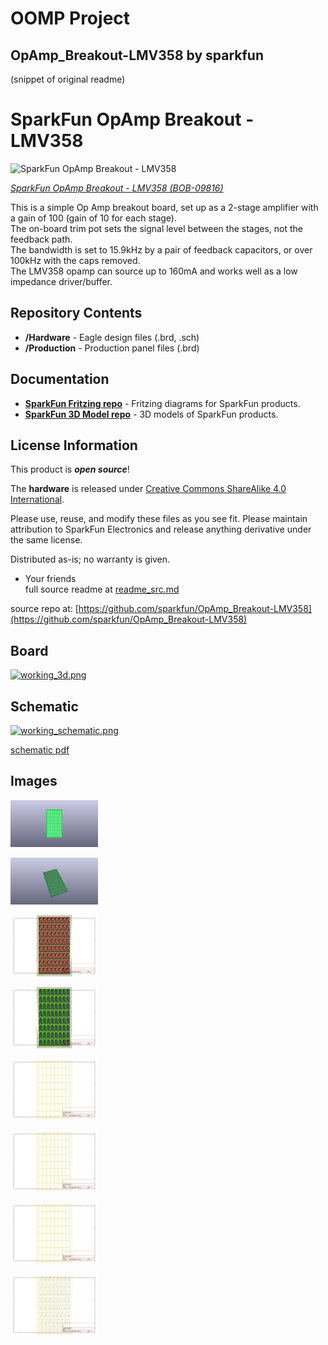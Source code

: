 # OOMP Project  
## OpAmp_Breakout-LMV358  by sparkfun  
  
(snippet of original readme)  
  
SparkFun OpAmp Breakout - LMV358  
========================================  
  
![SparkFun OpAmp Breakout - LMV358](https://cdn.sparkfun.com//assets/parts/3/8/5/1/09816-01.jpg)  
  
[*SparkFun OpAmp Breakout - LMV358 (BOB-09816)*](https://www.sparkfun.com/products/9816)  
  
 This is a simple Op Amp breakout board, set up as a 2-stage amplifier with a gain of 100 (gain of 10 for each stage).   
 The on-board trim pot sets the signal level between the stages, not the feedback path.   
 The bandwidth is set to 15.9kHz by a pair of feedback capacitors, or over 100kHz with the caps removed.   
 The LMV358 opamp can source up to 160mA and works well as a low impedance driver/buffer.  
  
Repository Contents  
-------------------  
  
* **/Hardware** - Eagle design files (.brd, .sch)  
* **/Production** - Production panel files (.brd)  
  
Documentation  
--------------  
  
* **[SparkFun Fritzing repo](https://github.com/sparkfun/Fritzing_Parts)** - Fritzing diagrams for SparkFun products.  
* **[SparkFun 3D Model repo](https://github.com/sparkfun/3D_Models)** - 3D models of SparkFun products.   
  
  
License Information  
-------------------  
This product is _**open source**_!   
  
The **hardware** is released under [Creative Commons ShareAlike 4.0 International](https://creativecommons.org/licenses/by-sa/4.0/).  
  
Please use, reuse, and modify these files as you see fit. Please maintain attribution to SparkFun Electronics and release anything derivative under the same license.  
  
Distributed as-is; no warranty is given.  
  
- Your friends  
  full source readme at [readme_src.md](readme_src.md)  
  
source repo at: [https://github.com/sparkfun/OpAmp_Breakout-LMV358](https://github.com/sparkfun/OpAmp_Breakout-LMV358)  
## Board  
  
[![working_3d.png](working_3d_600.png)](working_3d.png)  
## Schematic  
  
[![working_schematic.png](working_schematic_600.png)](working_schematic.png)  
  
[schematic pdf](working_schematic.pdf)  
## Images  
  
[![working_3D_bottom.png](working_3D_bottom_140.png)](working_3D_bottom.png)  
  
[![working_3D_top.png](working_3D_top_140.png)](working_3D_top.png)  
  
[![working_assembly_page_01.png](working_assembly_page_01_140.png)](working_assembly_page_01.png)  
  
[![working_assembly_page_02.png](working_assembly_page_02_140.png)](working_assembly_page_02.png)  
  
[![working_assembly_page_03.png](working_assembly_page_03_140.png)](working_assembly_page_03.png)  
  
[![working_assembly_page_04.png](working_assembly_page_04_140.png)](working_assembly_page_04.png)  
  
[![working_assembly_page_05.png](working_assembly_page_05_140.png)](working_assembly_page_05.png)  
  
[![working_assembly_page_06.png](working_assembly_page_06_140.png)](working_assembly_page_06.png)  
